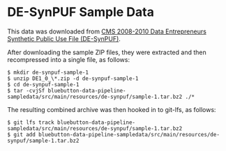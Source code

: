 DE-SynPUF Sample Data
=====================

This data was downloaded from [CMS 2008-2010 Data Entrepreneurs Synthetic Public Use File (DE-SynPUF)](https://www.cms.gov/Research-Statistics-Data-and-Systems/Downloadable-Public-Use-Files/SynPUFs/DE_Syn_PUF.html).

After downloading the sample ZIP files, they were extracted and then recompressed into a single file, as follows:

    $ mkdir de-synpuf-sample-1
    $ unzip DE1_0_\*.zip -d de-synpuf-sample-1
    $ cd de-synpuf-sample-1
    $ tar -cvjSf bluebutton-data-pipeline-sampledata/src/main/resources/de-synpuf/sample-1.tar.bz2 ./*

The resulting combined archive was then hooked in to git-lfs, as follows:

    $ git lfs track bluebutton-data-pipeline-sampledata/src/main/resources/de-synpuf/sample-1.tar.bz2
    $ git add bluebutton-data-pipeline-sampledata/src/main/resources/de-synpuf/sample-1.tar.bz2
